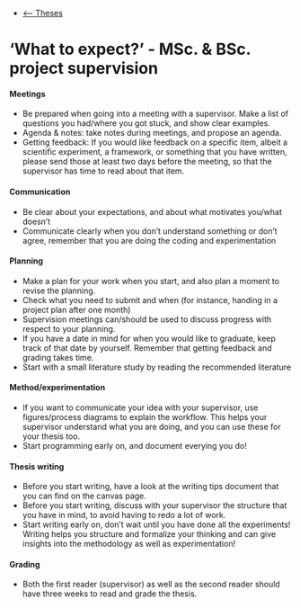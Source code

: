 <nav><ul>
<li href="theses"><a href="/"><-- Theses</a></li>
</ul></nav>


# ‘What to expect?’ -  MSc. & BSc. project supervision

#### Meetings
* Be prepared when going into a meeting with a supervisor. Make a list of questions you had/where you got stuck, and show clear examples. 
* Agenda & notes: take notes during meetings, and propose an agenda. 
* Getting feedback: If you would like feedback on a specific item, albeit a scientific experiment, a framework, or something that you have written, please send those at least two days before the meeting, so that the supervisor has time to read about that item. 

#### Communication
* Be clear about your expectations, and about what motivates you/what doesn’t
* Communicate clearly when you don’t understand something or don’t agree, remember that you are doing the coding and experimentation

#### Planning
* Make a plan for your work when you start, and also plan a moment to revise the planning.
* Check what you need to submit and when (for instance, handing in a project plan after one month)
* Supervision meetings can/should be used to discuss progress with respect to your planning. 
* If you have a date in mind for when you would like to graduate, keep track of that date by yourself. Remember that getting feedback and grading takes time. 
* Start with a small literature study by reading the recommended literature 

#### Method/experimentation
* If you want to communicate your idea with your supervisor, use figures/process diagrams to explain the workflow. This helps your supervisor understand what you are doing, and you can use these for your thesis too. 
* Start programming early on, and document everying you do!

#### Thesis writing
* Before you start writing, have a look at the writing tips document that you can find on the canvas page. 
* Before you start writing, discuss with your supervisor the structure that you have in mind, to avoid having to redo a lot of work. 
* Start writing early on, don’t wait until you have done all the experiments! Writing helps you structure and formalize your thinking and can give insights into the methodology as well as experimentation!

#### Grading
* Both the first reader (supervisor) as well as the second reader should have three weeks to read and grade the thesis. 
